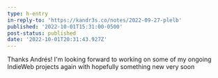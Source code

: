 ```yaml
---
type: h-entry
in-reply-to: 'https://kandr3s.co/notes/2022-09-27-plelb'
published: '2022-10-01T15:31:00-0500'
post-status: published
date: '2022-10-01T20:31:43.927Z'
---
```

Thanks Andrés! I'm looking forward to working on some of my ongoing IndieWeb projects again with hopefully something new very soon

